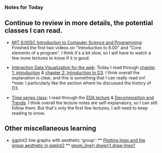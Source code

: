### Notes for Today

## Continue to review in more details, the potential classes I can read.

* [MIT 6.00SC Introduction to Computer Science and Programming](http://ocw.mit.edu/courses/electrical-engineering-and-computer-science/6-00sc-introduction-to-computer-science-and-programming-spring-2011/unit-1/lecture-2-core-elements-of-a-program/): Finished the first two videos on "Introduction to 6.00" and "Core elements of a program". I think it's a bit slow, so I will have to watch a few more lectures to know if it is good.

* [Interaction Data Visualization for the web](http://chimera.labs.oreilly.com/books/1230000000345/index.html): Today I read through [chapter 1: introduction](http://chimera.labs.oreilly.com/books/1230000000345/ch01.html) & [chapter 2: Introduction to D3](http://chimera.labs.oreilly.com/books/1230000000345/ch02.html). I think overall the explanation is clear, and this is something that I can really read on! *note: I particularly like the section where he discussed the history of D3.

* [Time series class](http://stat565.cwick.co.nz/): I read through the [EDA lecture](http://stat565.cwick.co.nz/lectures/02-eda.pdf) & [Decomposition and Trends](http://stat565.cwick.co.nz/lectures/03-trend.pdf). I think overall the lecture notes are self-explanatory, so I can still follow them. But that's only the first few lectures, I will need to keep reading to know.


## Other miscellaneous learning

* ggplot2 line graphs with aesthetic 'group':
** [Plotting lines and the group aesthetic in ggplot2](http://stackoverflow.com/questions/10357768/plotting-lines-and-the-group-aesthetic-in-ggplot2)
** [geom_line() doesn't draw lines?](http://kohske.wordpress.com/2010/12/27/faq-geom_line-doesnt-draw-lines/)

